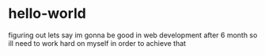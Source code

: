 # hello-world
figuring out
lets say im gonna be good in web development after 6 month
so ill need to work hard on myself in order to achieve that
